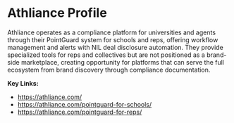 # Athliance Profile

Athliance operates as a compliance platform for universities and agents through their PointGuard system for schools and reps, offering workflow management and alerts with NIL deal disclosure automation. They provide specialized tools for reps and collectives but are not positioned as a brand-side marketplace, creating opportunity for platforms that can serve the full ecosystem from brand discovery through compliance documentation.

**Key Links:**
- https://athliance.com/
- https://athliance.com/pointguard-for-schools/
- https://athliance.com/pointguard-for-reps/